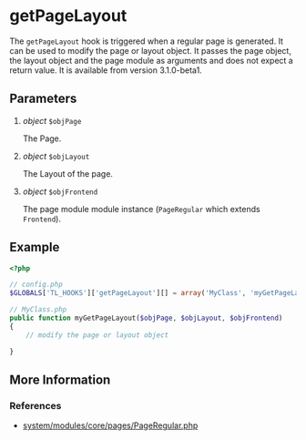 # getPageLayout

The `getPageLayout` hook is triggered when a regular page is generated.
It can be used to modify the page or layout object.
It passes the page object, the layout object and the page module as arguments
and does not expect a return value.
It is available from version 3.1.0-beta1.


## Parameters

1. *object* `$objPage`

	The Page.

2. *object* `$objLayout`

	The Layout of the page.

3. *object* `$objFrontend`

	 The page module module instance (`PageRegular` which extends `Frontend`).


## Example

```php
<?php

// config.php
$GLOBALS['TL_HOOKS']['getPageLayout'][] = array('MyClass', 'myGetPageLayout');

// MyClass.php
public function myGetPageLayout($objPage, $objLayout, $objFrontend)
{
    // modify the page or layout object

}
```


## More Information


### References

- [system/modules/core/pages/PageRegular.php](https://github.com/contao/core/blob/support/3.2/system/modules/core/pages/PageRegular.php#L46)
